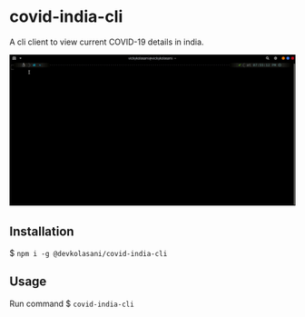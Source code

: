 # covid-india-cli

A cli client to view current COVID-19 details in india.

![CLI Demo](./demo.gif)

## Installation

\$ `npm i -g @devkolasani/covid-india-cli`

## Usage

Run command \$ `covid-india-cli`
